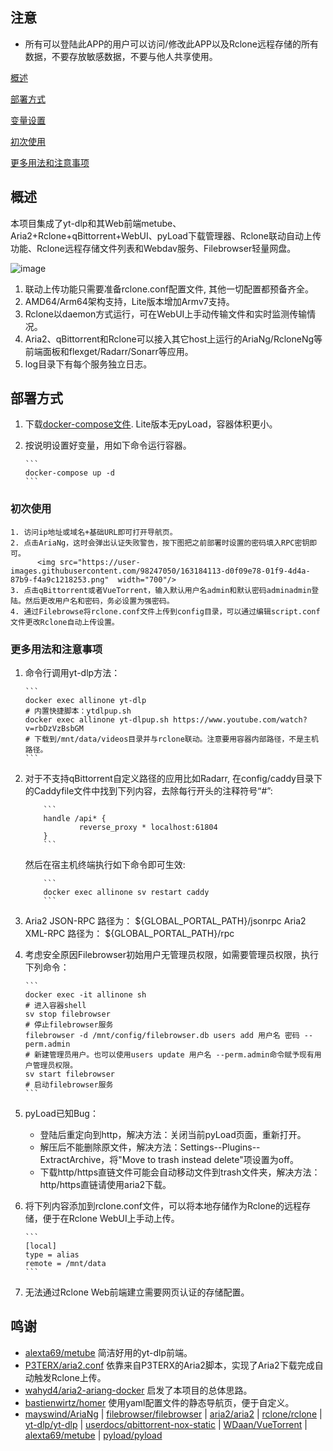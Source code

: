 ## 注意

- 所有可以登陆此APP的用户可以访问/修改此APP以及Rclone远程存储的所有数据，不要存放敏感数据，不要与他人共享使用。

[概述](#概述)

[部署方式](#部署方式)

[变量设置](#变量设置)  

[初次使用](#初次使用)  

[更多用法和注意事项](#更多用法和注意事项)  

## 概述

本项目集成了yt-dlp和其Web前端metube、Aria2+Rclone+qBittorrent+WebUI、pyLoad下载管理器、Rclone联动自动上传功能、Rclone远程存储文件列表和Webdav服务、Filebrowser轻量网盘。

![image](https://user-images.githubusercontent.com/98247050/170441806-1d6fd4f4-d1e3-479f-9893-13f1a3e03433.png)

 1. 联动上传功能只需要准备rclone.conf配置文件, 其他一切配置都预备齐全。
 2. AMD64/Arm64架构支持，Lite版本增加Armv7支持。
 3. Rclone以daemon方式运行，可在WebUI上手动传输文件和实时监测传输情况。
 4. Aria2、qBittorrent和Rclone可以接入其它host上运行的AriaNg/RcloneNg等前端面板和flexget/Radarr/Sonarr等应用。
 5. log目录下有每个服务独立日志。

## 部署方式

 1. 下载[docker-compose文件](https://raw.githubusercontent.com/wy580477/Leech-AIO-APP-EX/container/docker-compose.yml). Lite版本无pyLoad，容器体积更小。
 2. 按说明设置好变量，用如下命令运行容器。

        ```
        docker-compose up -d
        ```

### 初次使用

    1. 访问ip地址或域名+基础URL即可打开导航页。
    2. 点击AriaNg，这时会弹出认证失败警告，按下图把之前部署时设置的密码填入RPC密钥即可。
          <img src="https://user-images.githubusercontent.com/98247050/163184113-d0f09e78-01f9-4d4a-87b9-f4a9c1218253.png"  width="700"/>
    3. 点击qBittorrent或者VueTorrent，输入默认用户名admin和默认密码adminadmin登陆。然后更改用户名和密码，务必设置为强密码。
    4. 通过Filebrowse将rclone.conf文件上传到config目录，可以通过编辑script.conf文件更改Rclone自动上传设置。

### 更多用法和注意事项

 1. 命令行调用yt-dlp方法：

        ```
        docker exec allinone yt-dlp
        # 内置快捷脚本：ytdlpup.sh  
        docker exec allinone yt-dlpup.sh https://www.youtube.com/watch?v=rbDzVzBsbGM
        # 下载到/mnt/data/videos目录并与rclone联动。注意要用容器内部路径，不是主机路径。
        ```
 2. 对于不支持qBittorrent自定义路径的应用比如Radarr, 在config/caddy目录下的Caddyfile文件中找到下列内容，去除每行开头的注释符号“#”:

            ```
            handle /api* {       
                    reverse_proxy * localhost:61804
            }
            ```
    然后在宿主机终端执行如下命令即可生效:

            ```
            docker exec allinone sv restart caddy
            ```
 3. Aria2 JSON-RPC 路径为： ${GLOBAL_PORTAL_PATH}/jsonrpc
    Aria2 XML-RPC 路径为： ${GLOBAL_PORTAL_PATH}/rpc
 4. 考虑安全原因Filebrowser初始用户无管理员权限，如需要管理员权限，执行下列命令：

        ```
        docker exec -it allinone sh
        # 进入容器shell
        sv stop filebrowser
        # 停止filebrowser服务
        filebrowser -d /mnt/config/filebrowser.db users add 用户名 密码 --perm.admin
        # 新建管理员用户。也可以使用users update 用户名 --perm.admin命令赋予现有用户管理员权限。
        sv start filebrowser
        # 启动filebrowser服务
        ```
 5. pyLoad已知Bug：
    - 登陆后重定向到http，解决方法：关闭当前pyLoad页面，重新打开。
    - 解压后不能删除原文件，解决方法：Settings--Plugins--ExtractArchive，将"Move to trash instead delete"项设置为off。
    - 下载http/https直链文件可能会自动移动文件到trash文件夹，解决方法：http/https直链请使用aria2下载。
 6. 将下列内容添加到rclone.conf文件，可以将本地存储作为Rclone的远程存储，便于在Rclone WebUI上手动上传。

        ```
        [local]
        type = alias
        remote = /mnt/data
        ```

 7. 无法通过Rclone Web前端建立需要网页认证的存储配置。

## 鸣谢

- [alexta69/metube](https://github.com/alexta69/metube) 简洁好用的yt-dlp前端。
- [P3TERX/aria2.conf](https://github.com/P3TERX/aria2.conf)  依靠来自P3TERX的Aria2脚本，实现了Aria2下载完成自动触发Rclone上传。
- [wahyd4/aria2-ariang-docker](https://github.com/wahyd4/aria2-ariang-docker)  启发了本项目的总体思路。
- [bastienwirtz/homer](https://github.com/bastienwirtz/homer)  使用yaml配置文件的静态导航页，便于自定义。
- [mayswind/AriaNg](https://github.com/mayswind/AriaNg) | [filebrowser/filebrowser](https://github.com/filebrowser/filebrowser) | [aria2/aria2](https://github.com/aria2/aria2) | [rclone/rclone](https://github.com/rclone/rclone) | [yt-dlp/yt-dlp](https://github.com/yt-dlp/yt-dlp) | [userdocs/qbittorrent-nox-static](https://github.com/userdocs/qbittorrent-nox-static) | [WDaan/VueTorrent](https://github.com/WDaan/VueTorrent) | [alexta69/metube](https://github.com/alexta69/metube) | [pyload/pyload](https://github.com/pyload/pyload)
